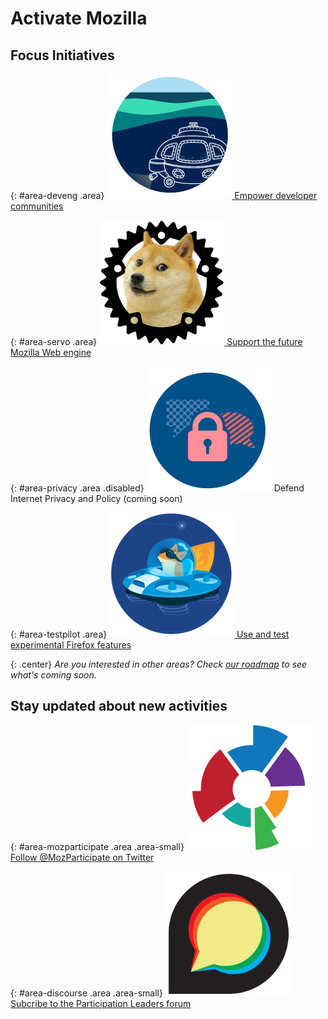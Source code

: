 # Activate Mozilla

## Focus Initiatives

{: #area-deveng .area}
[![image](/asserts/img/development.png)
Empower developer communities](/developer-engagement/)

{: #area-servo .area}
[![image](/asserts/img/servo.png)
Support the future Mozilla Web engine](/servo/)

{: #area-privacy .area .disabled}
![image](/asserts/img/privacy.png)
Defend Internet Privacy and Policy (coming soon)

{: #area-testpilot .area}
[![image](/asserts/img/test-pilot.png)
Use and test experimental Firefox features](/experiments/)

{: .center}
_Are you interested in other areas? Check [our roadmap](/roadmap) to see what's coming soon._

## Stay updated about new activities

{: #area-mozparticipate .area .area-small}
[![image](/asserts/img/participation.png)
Follow @MozParticipate on Twitter](https://twitter.com/intent/follow/?screen_name=MozParticipate)

{: #area-discourse .area .area-small}
[![image](/asserts/img/discourse.png)
Subcribe to the Participation Leaders forum](https://discourse.mozilla-community.org/c/participation-leaders)
